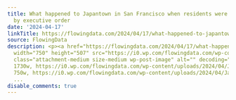 ```yaml
---
title: What happened to Japantown in San Francisco when residents were forced out
  by executive order
date: '2024-04-17'
linkTitle: https://flowingdata.com/2024/04/17/what-happened-to-japantown/
source: FlowingData
description: <p><a href="https://flowingdata.com/2024/04/17/what-happened-to-japantown/"><img
  width="750" height="507" src="https://i0.wp.com/flowingdata.com/wp-content/uploads/2024/04/Japatown-map.png?fit=750%2C507&amp;ssl=1"
  class="attachment-medium size-medium wp-post-image" alt="" decoding="async" srcset="https://i0.wp.com/flowingdata.com/wp-content/uploads/2024/04/Japatown-map.png?w=1730&amp;ssl=1
  1730w, https://i0.wp.com/flowingdata.com/wp-content/uploads/2024/04/Japatown-map.png?resize=750%2C507&amp;ssl=1
  750w, https://i0.wp.com/flowingdata.com/wp-content/uploads/2024/04/Japatown-map.png?resize=1090
  ...
disable_comments: true
---
```

<p><a href="https://flowingdata.com/2024/04/17/what-happened-to-japantown/"><img width="750" height="507" src="https://i0.wp.com/flowingdata.com/wp-content/uploads/2024/04/Japatown-map.png?fit=750%2C507&amp;ssl=1" class="attachment-medium size-medium wp-post-image" alt="" decoding="async" srcset="https://i0.wp.com/flowingdata.com/wp-content/uploads/2024/04/Japatown-map.png?w=1730&amp;ssl=1 1730w, https://i0.wp.com/flowingdata.com/wp-content/uploads/2024/04/Japatown-map.png?resize=750%2C507&amp;ssl=1 750w, https://i0.wp.com/flowingdata.com/wp-content/uploads/2024/04/Japatown-map.png?resize=1090 ...